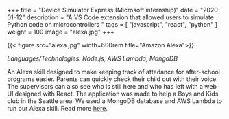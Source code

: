 +++
title = "Device Simulator Express (Microsoft internship)"
date = "2020-01-12"
description = "A VS Code extension that allowed users to simulate Python code on microcontrollers "
tags = [
    "javascript", "react", "python"
]
weight = 100
image = "alexa.jpg"
+++

{{< figure src="alexa.jpg" width=600rem title="Amazon Alexa">}}

*Languages/Technologies: Node.js, AWS Lambda, MongoDB*

An Alexa skill designed to make keeping track of attedance for after-school programs easier. Parents can quickly check their child out with their voice. The supervisors can also see who is still here and who has left with a web UI designed with React. The application was made to help a Boys and Kids club in the Seattle area. We used a MongoDB database and AWS Lambda to run our Alexa skill. Read more [here](../../p/seattle-trip/).